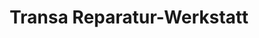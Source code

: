 ---
title: "Transa Reparatur-Werkstatt"
url: /zuerich/transa-reparatur-werkstatt/
shop: Allgemein
---